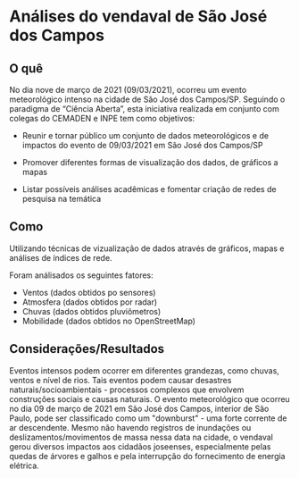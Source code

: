 # Análises do vendaval de São José dos Campos

## O quê
No dia nove de março de 2021 (09/03/2021), ocorreu um evento meteorológico intenso na cidade de São José dos Campos/SP. Seguindo o paradigma de “Ciência Aberta”, esta iniciativa realizada em conjunto com colegas do CEMADEN e INPE tem como objetivos:

* Reunir e tornar público um conjunto de dados meteorológicos e de impactos do evento de 09/03/2021 em São José dos Campos/SP

* Promover diferentes formas de visualização dos dados, de gráficos a mapas

* Listar possíveis análises acadêmicas e fomentar criação de redes de pesquisa na temática



## Como
Utilizando técnicas de vizualização de dados através de gráficos, mapas e análises de índices de rede.

Foram análisados os seguintes fatores: 

* Ventos (dados obtidos po sensores)
* Atmosfera (dados obtidos por radar)
* Chuvas (dados obtidos pluviômetros)
* Mobilidade (dados obtidos no OpenStreetMap)

## Considerações/Resultados

Eventos intensos podem ocorrer em diferentes grandezas, como chuvas, ventos e nível de rios. Tais eventos podem causar desastres naturais/socioambientais - processos complexos que envolvem construções sociais e causas naturais. O evento meteorológico que ocorreu no dia 09 de março de 2021 em São José dos Campos, interior de São Paulo, pode ser classificado como um "downburst" - uma forte corrente de ar descendente. Mesmo não havendo registros de inundações ou deslizamentos/movimentos de massa nessa data na cidade, o vendaval gerou diversos impactos aos cidadãos joseenses, especialmente pelas quedas de árvores e galhos e pela interrupção do fornecimento de energia elétrica.
